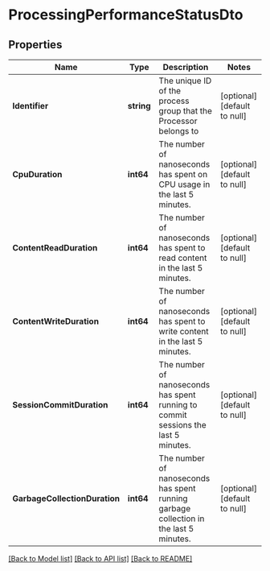 # ProcessingPerformanceStatusDto

## Properties
Name | Type | Description | Notes
------------ | ------------- | ------------- | -------------
**Identifier** | **string** | The unique ID of the process group that the Processor belongs to | [optional] [default to null]
**CpuDuration** | **int64** | The number of nanoseconds has spent on CPU usage in the last 5 minutes. | [optional] [default to null]
**ContentReadDuration** | **int64** | The number of nanoseconds has spent to read content in the last 5 minutes. | [optional] [default to null]
**ContentWriteDuration** | **int64** | The number of nanoseconds has spent to write content in the last 5 minutes. | [optional] [default to null]
**SessionCommitDuration** | **int64** | The number of nanoseconds has spent running to commit sessions the last 5 minutes. | [optional] [default to null]
**GarbageCollectionDuration** | **int64** | The number of nanoseconds has spent running garbage collection in the last 5 minutes. | [optional] [default to null]

[[Back to Model list]](../README.md#documentation-for-models) [[Back to API list]](../README.md#documentation-for-api-endpoints) [[Back to README]](../README.md)


